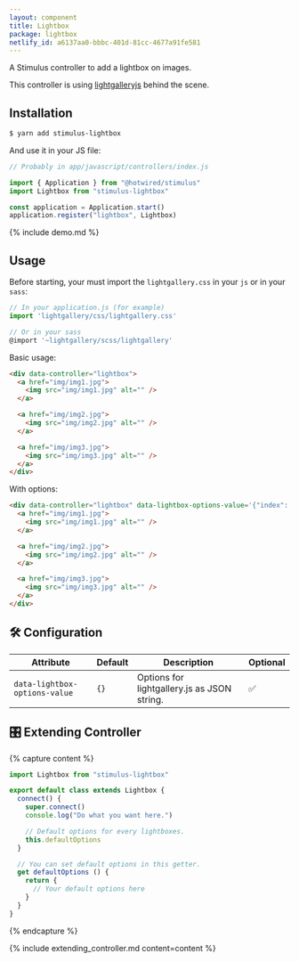 ```yaml
---
layout: component
title: Lightbox
package: lightbox
netlify_id: a6137aa0-bbbc-401d-81cc-4677a91fe581
---
```


A Stimulus controller to add a lightbox on images.

This controller is using [lightgalleryjs](https://www.lightgalleryjs.com/) behind the scene.

## Installation

```bash
$ yarn add stimulus-lightbox
```

And use it in your JS file:
```js
// Probably in app/javascript/controllers/index.js

import { Application } from "@hotwired/stimulus"
import Lightbox from "stimulus-lightbox"

const application = Application.start()
application.register("lightbox", Lightbox)
```

{% include demo.md %}

## Usage

Before starting, your must import the `lightgallery.css` in your `js` or in your `sass`:
```js
// In your application.js (for example)
import 'lightgallery/css/lightgallery.css'

// Or in your sass
@import '~lightgallery/scss/lightgallery'
```

Basic usage:
```html
<div data-controller="lightbox">
  <a href="img/img1.jpg">
    <img src="img/img1.jpg" alt="" />
  </a>

  <a href="img/img2.jpg">
    <img src="img/img2.jpg" alt="" />
  </a>

  <a href="img/img3.jpg">
    <img src="img/img3.jpg" alt="" />
  </a>
</div>
```

With options:
```html
<div data-controller="lightbox" data-lightbox-options-value='{"index": 2}'>
  <a href="img/img1.jpg">
    <img src="img/img1.jpg" alt="" />
  </a>

  <a href="img/img2.jpg">
    <img src="img/img2.jpg" alt="" />
  </a>

  <a href="img/img3.jpg">
    <img src="img/img3.jpg" alt="" />
  </a>
</div>
```

## 🛠 Configuration

| Attribute | Default | Description | Optional |
| --------- | ------- | ----------- | -------- |
| `data-lightbox-options-value` | `{}` | Options for lightgallery.js as JSON string. | ✅ |

## 🎛 Extending Controller

{% capture content %}
```js
import Lightbox from "stimulus-lightbox"

export default class extends Lightbox {
  connect() {
    super.connect()
    console.log("Do what you want here.")

    // Default options for every lightboxes.
    this.defaultOptions
  }

  // You can set default options in this getter.
  get defaultOptions () {
    return {
      // Your default options here
    }
  }
}
```
{% endcapture %}

{% include extending_controller.md content=content %}
